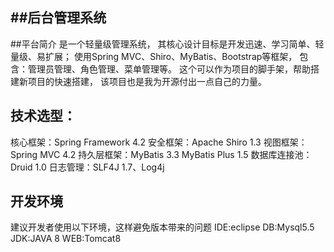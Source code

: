 ##后台管理系统
------------------------------------------------
##平台简介
是一个轻量级管理系统，
其核心设计目标是开发迅速、学习简单、轻量级、易扩展；
使用Spring MVC、Shiro、MyBatis、Bootstrap等框架，
包含：管理员管理、角色管理、菜单管理等。
这个可以作为项目的脚手架，帮助搭建新项目的快速搭建，
该项目也是我为开源付出一点自己的力量。

## 技术选型：
核心框架：Spring Framework 4.2
安全框架：Apache Shiro 1.3
视图框架：Spring MVC 4.2
持久层框架：MyBatis 3.3 MyBatis Plus 1.5
数据库连接池：Druid 1.0
日志管理：SLF4J 1.7、Log4j
## 开发环境
建议开发者使用以下环境，这样避免版本带来的问题
IDE:eclipse
DB:Mysql5.5
JDK:JAVA 8
WEB:Tomcat8
